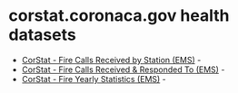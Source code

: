 # corstat.coronaca.gov health datasets
* [CorStat - Fire Calls Received by Station (EMS)](https://corstat.coronaca.gov/d/ywbg-nsm2) - 
* [CorStat - Fire Calls Received & Responded To (EMS)](https://corstat.coronaca.gov/d/t6sb-agdd) - 
* [CorStat - Fire Yearly Statistics (EMS)](https://corstat.coronaca.gov/d/c8f4-zm75) - 
